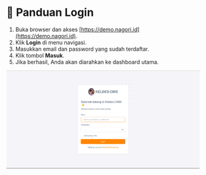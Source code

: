 # 🔑 Panduan Login

1. Buka browser dan akses [https://demo.nagori.id](https://demo.nagori.id).
2. Klik **Login** di menu navigasi.
3. Masukkan email dan password yang sudah terdaftar.
4. Klik tombol **Masuk**.
5. Jika berhasil, Anda akan diarahkan ke dashboard utama.

![Halaman Login](/img/nagori/image005.png)
